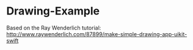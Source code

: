 # Drawing-Example
Based on the Ray Wenderlich tutorial: http://www.raywenderlich.com/87899/make-simple-drawing-app-uikit-swift
